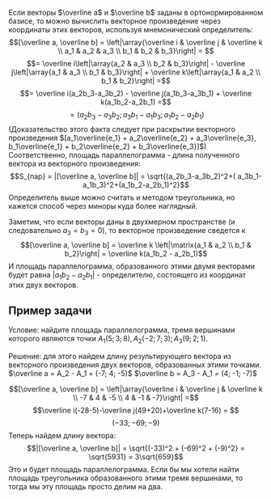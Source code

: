 Если векторы $\overline a$ и $\overline b$ заданы в ортонормированном базисе, то можно вычислить векторное произведение через координаты этих векторов, используя мнемонический определитель:
$$[\overline a, \overline b] = \left|\array{\overline i & \overline j & \overline k \\ a_1 & a_2 & a_3 \\ b_1 & b_2 & b_3}\right| = $$
$$= \overline i\left|\array{a_2 & a_3 \\ b_2 & b_3}\right| - \overline j\left|\array{a_1 & a_3 \\ b_1 & b_3}\right| + \overline k\left|\array{a_1 & a_2 \\ b_1 & b_2}\right| =$$
$$= \overline i(a_2b_3-a_3b_2) - \overline j(a_1b_3-a_3b_1) + \overline k(a_1b_2-a_2b_1) =$$
$$= (a_2b_3-a_3b_2; a_3b_1-a_1b_3; a_1b_2-a_2b_1)$$
(Доказательство этого факта следует при раскрытии векторного произведения $[a_1\overline{e_1} + a_2\overline{e_2} + a_3\overline{e_3}, b_1\overline{e_1} + b_2\overline{e_2} + b_3\overline{e_3}]$)
Соответственно, площадь параллелограмма - длина полученного вектора из векторного произведения:
$$S_{пар} = |[\overline a, \overline b]| = \sqrt{(a_2b_3-a_3b_2)^2+( a_3b_1-a_1b_3)^2+(a_1b_2-a_2b_1)^2}$$
Определитель выше можно считать и методом треугольника, но кажется способ через миноры куда более наглядный.

Заметим, что если векторы даны в двухмерном пространстве (и следовательно $a_3 = b_3 = 0$), то векторное произведение сведется к
$$[\overline a, \overline b] = \overline k \left|\matrix{a_1 & a_2 \\ b_1 & b_2}\right| = \overline k(a_1b_2 - a_2b_1)$$
И площадь параллелограмма, образованного этими двумя векторами будет равна $|a_1b_2 - a_2b_1|$ - определителю, состоящего из координат этих двух векторов.
## Пример задачи
Условие: найдите площадь параллелограмма, тремя вершинами которого являются точки $A_1(5;3;8), A_2(-2;7;3); A_3(9;2;1)$.

Решение: для этого найдем длину результирующего вектора из векторного произведения двух векторов, образованных этими точками.
$\overline a = A_2 - A_1 = (-7; 4; -5)$
$\overline b = A_3 - A_1 = (4; -1; -7)$

$$[\overline a, \overline b] = \left|\array{\overline i & \overline j & \overline k \\ -7 & 4 & -5 \\ 4 & -1 & -7}\right| =$$
$$\overline i(-28-5)-\overline j(49+20)+\overline k(7-16) = $$
$$(-33; -69; -9)$$
Теперь найдем длину вектора:
$$|[\overline a, \overline b]| = \sqrt{(-33)^2 + (-69)^2 + (-9)^2} = \sqrt{5931} = 3\sqrt{659}$$
Это и будет площадь параллелограмма. Если бы мы хотели найти площадь треугольника образованного этими тремя вершинами, то тогда мы эту площадь просто делим на два.
